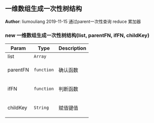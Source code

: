 ## 一维数组生成一次性树结构
**Author**: liumouliang 2019-11-15
通过parent一次性查询
reduce 累加器  
### new 一维数组生成一次性树结构(list, parentFN, ifFN, childKey)

| Param | Type | Description |
| --- | --- | --- |
| list | <code>Array</code> |  |
| parentFN | <code>function</code> | <p>确认函数</p> |
| ifFN | <code>function</code> | <p>判断函数</p> |
| childKey | <code>String</code> | <p>赋值键值</p> |

